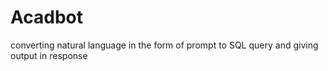# Acadbot
converting natural language in the form of prompt to SQL query and giving output in response 
